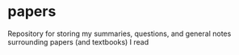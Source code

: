 # papers
Repository for storing my summaries, questions, and general notes surrounding papers (and textbooks) I read
